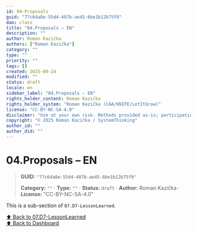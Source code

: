 ```yaml
---
id: 04-Proposals
guid: "77c64a8e-55d4-407b-ae45-6be1b12b75f0"
dao: class
title: "04.Proposals – EN"
description: ""
author: Roman Kazička
authors: ["Roman Kazička"]
category: ""
type: ""
priority: ""
tags: []
created: 2025-09-24
modified: ""
status: draft
locale: en
sidebar_label: "04.Proposals – EN"
rights_holder_content: Roman Kazička
rights_holder_system: "Roman Kazička (CAA/KNIFE/LetItGrow)"
license: "CC-BY-NC-SA-4.0"
disclaimer: "Use at your own risk. Methods provided as-is; participation is voluntary and context-aware."
copyright: "© 2025 Roman Kazička / SystemThinking"
author_id: ""
author_did: ""
---
```

# 04.Proposals – EN
<!-- fm-visible: start -->

> **GUID:** `"77c64a8e-55d4-407b-ae45-6be1b12b75f0"`
>   
> **Category:** `""` · **Type:** `""` · **Status:** `draft` · **Author:** Roman Kazička · **License:** "CC-BY-NC-SA-4.0"
<!-- fm-visible: end -->


This is a sub-section of `07.D7-LessonLearned`.

[⬆ Back to 07.D7-LessonLearned](../index.md)    
[⬆ Back to Dashboard](../../index.md)

